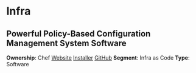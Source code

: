 # Infra

## Powerful Policy-Based Configuration Management System Software

**Ownership**: Chef
[Website](https://www.chef.io/products/chef-Infrastructure)
[Installer](https://docs.chef.io/windows/)
[GitHub](https://gist.github.com/dhana-git/700da979e8c0d39f7ee74ad5ba8e5f1f)
**Segment**: Infra as Code
**Type**: Software
